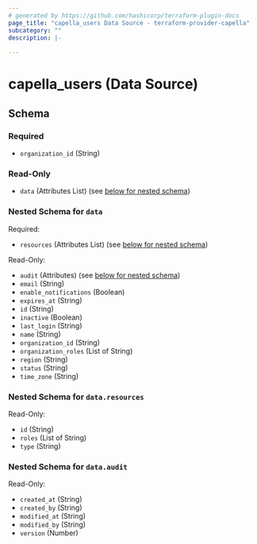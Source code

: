 ```yaml
---
# generated by https://github.com/hashicorp/terraform-plugin-docs
page_title: "capella_users Data Source - terraform-provider-capella"
subcategory: ""
description: |-
  
---
```


# capella_users (Data Source)





<!-- schema generated by tfplugindocs -->
## Schema

### Required

- `organization_id` (String)

### Read-Only

- `data` (Attributes List) (see [below for nested schema](#nestedatt--data))

<a id="nestedatt--data"></a>
### Nested Schema for `data`

Required:

- `resources` (Attributes List) (see [below for nested schema](#nestedatt--data--resources))

Read-Only:

- `audit` (Attributes) (see [below for nested schema](#nestedatt--data--audit))
- `email` (String)
- `enable_notifications` (Boolean)
- `expires_at` (String)
- `id` (String)
- `inactive` (Boolean)
- `last_login` (String)
- `name` (String)
- `organization_id` (String)
- `organization_roles` (List of String)
- `region` (String)
- `status` (String)
- `time_zone` (String)

<a id="nestedatt--data--resources"></a>
### Nested Schema for `data.resources`

Read-Only:

- `id` (String)
- `roles` (List of String)
- `type` (String)


<a id="nestedatt--data--audit"></a>
### Nested Schema for `data.audit`

Read-Only:

- `created_at` (String)
- `created_by` (String)
- `modified_at` (String)
- `modified_by` (String)
- `version` (Number)
